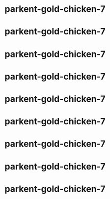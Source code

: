 # parkent-gold-chicken-7
# parkent-gold-chicken-7
# parkent-gold-chicken-7
# parkent-gold-chicken-7
# parkent-gold-chicken-7
# parkent-gold-chicken-7
# parkent-gold-chicken-7
# parkent-gold-chicken-7
# parkent-gold-chicken-7
